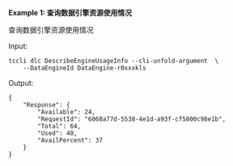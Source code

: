 **Example 1: 查询数据引擎资源使用情况**

查询数据引擎资源使用情况

Input: 

```
tccli dlc DescribeEngineUsageInfo --cli-unfold-argument  \
    --DataEngineId DataEngine-r0xxxkls
```

Output: 
```
{
    "Response": {
        "Available": 24,
        "RequestId": "6068a77d-5538-4e1d-a93f-cf5800c98e1b",
        "Total": 64,
        "Used": 40,
        "AvailPercent": 37
    }
}
```

